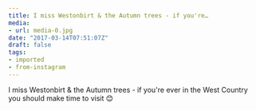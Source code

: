 ```yaml
---
title: I miss Westonbirt & the Autumn trees - if you're…
media:
- url: media-0.jpg
date: "2017-03-14T07:51:07Z"
draft: false
tags:
- imported
- from-instagram
---
```

I miss Westonbirt & the Autumn trees - if you're ever in the West Country you should make time to visit 😊
